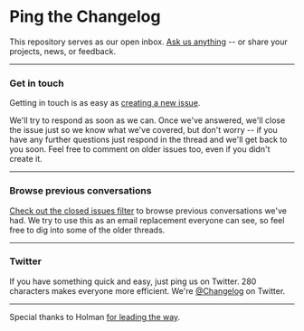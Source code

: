 # Ping the Changelog

This repository serves as our open inbox. [Ask us anything](https://github.com/thechangelog/ping/issues/new) -- or share your projects, news, or feedback.

---

### Get in touch

Getting in touch is as easy as [creating a new issue](https://github.com/thechangelog/ping/issues/new).

We'll try to respond as soon as we can. Once we've answered, we'll close the issue just so we know what we've covered, but don't worry -- if you have any further questions just respond in the thread and we'll get back to you soon. Feel free to comment on older issues too, even if you didn't create it.

---

### Browse previous conversations

[Check out the closed issues filter](https://github.com/thechangelog/ping/issues?sort=created&directionÞsc&state=closed&page=1) to browse previous conversations we've had. We try to use this as an email replacement everyone can see, so feel free to dig into some of the older threads.

---

### Twitter

If you have something quick and easy, just ping us on Twitter. 280 characters makes everyone more efficient. We're [@Changelog](https://twitter.com/changelog) on Twitter.

---

Special thanks to Holman [for leading the way](https://github.com/holman/feedback).
